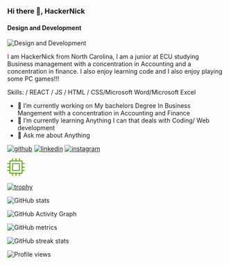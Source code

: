 ### Hi there 👋, HackerNick
#### Design and Development 
![Design and Development ](https://arturssmirnovs.github.io/github-profile-readme-generator/images/banner.png)

I am HackerNick from North Carolina, I am a junior at ECU studying Business management with a concentration in Accounting and a concentration in finance. I also enjoy learning code and I also enjoy playing some PC games!!!

Skills:  / REACT / JS / HTML / CSS/Microsoft Word/Microsoft Excel

- 🔭 I’m currently working on My bachelors Degree In Business Mangement with a concentration in Accounting and Finance 
- 🌱 I’m currently learning Anything I can that deals with Coding/ Web development  
- 💬 Ask me about Anything  


[<img src='https://cdn.jsdelivr.net/npm/simple-icons@3.0.1/icons/github.svg' alt='github' height='40'>](https://github.com/HackerNick18)  [<img src='https://cdn.jsdelivr.net/npm/simple-icons@3.0.1/icons/linkedin.svg' alt='linkedin' height='40'>](https://www.linkedin.com/in/NickalisBullock/)  [<img src='https://cdn.jsdelivr.net/npm/simple-icons@3.0.1/icons/instagram.svg' alt='instagram' height='40'>](https://www.instagram.com/theoffical__nick/)  

<a href='https://docs.github.com/en/developers'><img src='https://raw.githubusercontent.com/acervenky/animated-github-badges/master/assets/devbadge.gif' width='40' height='40'></a> 

[![trophy](https://github-profile-trophy.vercel.app/?username=HackerNick18)](https://github.com/ryo-ma/github-profile-trophy)

![GitHub stats](https://github-readme-stats.vercel.app/api?username=HackerNick18&show_icons=true)  

![GitHub Activity Graph](https://activity-graph.herokuapp.com/graph?username=HackerNick18)  

![GitHub metrics](https://metrics.lecoq.io/HackerNick18)  

![GitHub streak stats](https://github-readme-streak-stats.herokuapp.com/?user=HackerNick18)  

![Profile views](https://gpvc.arturio.dev/HackerNick18)  
